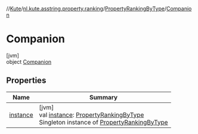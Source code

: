 //[Kute](../../../../index.md)/[nl.kute.asstring.property.ranking](../../index.md)/[PropertyRankingByType](../index.md)/[Companion](index.md)

# Companion

[jvm]\
object [Companion](index.md)

## Properties

| Name | Summary |
|---|---|
| [instance](instance.md) | [jvm]<br>val [instance](instance.md): [PropertyRankingByType](../index.md)<br>Singleton instance of [PropertyRankingByType](../index.md) |
